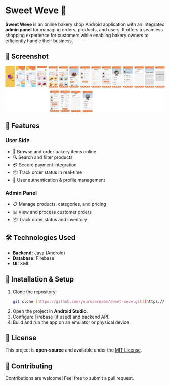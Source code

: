 # Sweet Weve 🍰

**Sweet Weve** is an online bakery shop Android application with an integrated **admin panel** for managing orders, products, and users. It offers a seamless shopping experience for customers while enabling bakery owners to efficiently handle their business.

## 📸 Screenshot

![Sweet Weve Screenshot](./image.png)

## 📱 Features

### User Side
- 🛒 Browse and order bakery items online
- 🔍 Search and filter products
- 💳 Secure payment integration
- 📦 Track order status in real-time
- 📝 User authentication & profile management

### Admin Panel
- 📋 Manage products, categories, and pricing
- 📊 View and process customer orders
- 📦 Track order status and inventory

## 🛠️ Technologies Used
- **Backend:** Java (Android)
- **Database:** Firebase
- **UI:** XML

## 🚀 Installation & Setup
1. Clone the repository:
   ```bash
   git clone [https://github.com/yourusername/sweet-weve.git](https://github.com/KEvin-Topiya/sw.git)
   ```
2. Open the project in **Android Studio**.
3. Configure Firebase (if used) and backend API.
4. Build and run the app on an emulator or physical device.

## 📄 License
This project is **open-source** and available under the [MIT License](LICENSE).

## 🤝 Contributing
Contributions are welcome! Feel free to submit a pull request.

